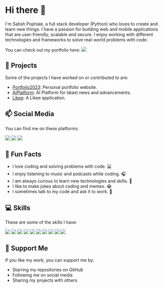 # Hi there 👋

I'm Satish Pophale, a full stack developer (Python) who loves to create and learn new things. I have a passion for building web and mobile applications that are user-friendly, scalable and secure. I enjoy working with different technologies and frameworks to solve real-world problems with code. 

You can check out my portfolio here: <a href="https://sattyapatil.github.io"><img src="https://img.icons8.com/color/48/000000/portfolio.png"/></a>

## 🚀 Projects

Some of the projects I have worked on or contributed to are:

- [Portfolio2023](https://github.com/sattyapatil/Portfolio2023): Personal portfolio website.
- [AiPlatform](https://github.com/sattyapatil/AiPlatform): AI Platform for latast news and advancements.
- [Likee](https://github.com/sattyapatil/Likee): A Likee application.

## 📫 Social Media

You can find me on these platforms:

<a href="https://in.linkedin.com/in/satish-pophale"><img src="https://img.icons8.com/color/48/000000/linkedin.png"/></a>
<a href="https://twitter.com/SatishInnovates"><img src="https://img.icons8.com/color/48/000000/twitter.png"/></a>
<a href="https://satish-p.medium.com/"><img src="https://img.icons8.com/color/48/000000/medium-monogram.png"/></a>

## 🌱 Fun Facts

- I love coding and solving problems with code. 💻
- I enjoy listening to music and podcasts while coding. 🎧
- I am always curious to learn new technologies and skills. 🚀
- I like to make jokes about coding and memes. 😂
- I sometimes talk to my code and ask it to work. 🙏

## 💻 Skills

These are some of the skills I have:

<p align="left">
<img src="https://img.icons8.com/color/48/000000/python.png"/>
<img src="https://img.icons8.com/color/48/000000/flask.png"/>
<img src="https://img.icons8.com/color/48/000000/react-native.png"/>
<img src="https://img.icons8.com/color/48/000000/mongodb.png"/>
<img src="https://img.icons8.com/color/48/000000/sql.png"/>
<img src="https://img.icons8.com/color/48/000000/amazon-web-services.png"/>
<img src="https://img.icons8.com/color/48/000000/html-5--v1.png"/>
<img src="https://img.icons8.com/color/48/000000/css3.png"/>
<img src="https://img.icons8.com/color/48/000000/javascript--v1.png"/>
<img src="https://img.icons8.com/color/48/000000/docker.png"/>
</p>

## 🙌 Support Me

If you like my work, you can support me by:

- Starring my repositories on GitHub
- Following me on social media
- Sharing my projects with others

